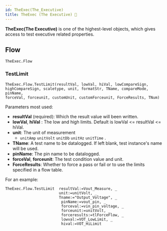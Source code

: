 ```yaml
---
id: TheExec(The_Executive)
title: TheExec (The Executive) 🚧
---
```


**TheExec(The Executive)** is one of the highest-level objects, which gives access to test executive related properties.

## Flow

```vbscript
TheExec.Flow
```

### TestLimit

```vbscript
TheExec.Flow.TestLimit(resultVal, lowVal, hiVal, lowCompareSign,
highCompareSign, scaletype, unit, formatStr, TName, compareMode, pinName,
forceVal, forceunit, customUnit, customForceunit, ForceResults, TNum)
```

Parameters most used:

- **resultVal** (required): Which the result value will been written.
- **lowVal**, **hiVal** : The low and high limits. Default is lowVal <= resultVal <= hiVal.
- **unit**: The unit of measurement
  - `unitAmp` `unitVolt` `unitDb` `unitHz` `unitTime` .
- **TName**: A test name to be datalogged. If left blank, test instance's name will be used.
- **pinName**: The pin name to be datalogged.
- **forceVal**, **forceunit**: The test condition value and unit.
- **ForceResults**: Whether to force a pass or fail or to use the limits specified in a flow table.

For an example:

```vbscript
TheExec.Flow.TestLimit  resultVal:=Vout_Measure, _
                        unit:=unitVolt, _
                        Tname:="Output_Voltage", _
                         pinName:=vout_pin, _
                         forceval:=vin_pin_voltage, _
                         forceunit:=unitVolt, _
                         forceresults:=tlForceFlow, _
                         lowval:=VOT_LowLimit, _
                         hival:=VOT_HiLimit
```
